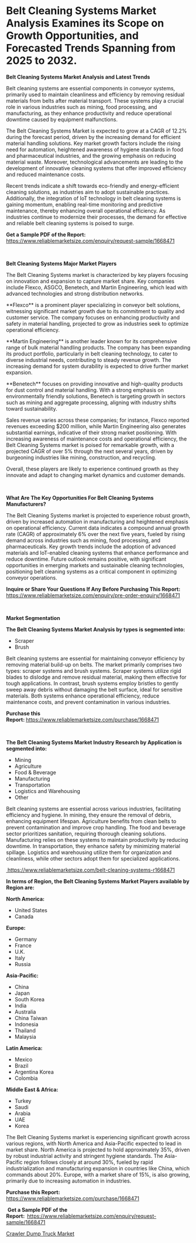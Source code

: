 <p><h1>Belt Cleaning Systems Market Analysis Examines its Scope on Growth Opportunities, and Forecasted Trends Spanning from 2025 to 2032.</h1></p><p><strong>Belt Cleaning Systems Market Analysis and Latest Trends</strong></p>
<p><p>Belt cleaning systems are essential components in conveyor systems, primarily used to maintain cleanliness and efficiency by removing residual materials from belts after material transport. These systems play a crucial role in various industries such as mining, food processing, and manufacturing, as they enhance productivity and reduce operational downtime caused by equipment malfunctions.</p><p>The Belt Cleaning Systems Market is expected to grow at a CAGR of 12.2% during the forecast period, driven by the increasing demand for efficient material handling solutions. Key market growth factors include the rising need for automation, heightened awareness of hygiene standards in food and pharmaceutical industries, and the growing emphasis on reducing material waste. Moreover, technological advancements are leading to the development of innovative cleaning systems that offer improved efficiency and reduced maintenance costs.</p><p>Recent trends indicate a shift towards eco-friendly and energy-efficient cleaning solutions, as industries aim to adopt sustainable practices. Additionally, the integration of IoT technology in belt cleaning systems is gaining momentum, enabling real-time monitoring and predictive maintenance, thereby enhancing overall operational efficiency. As industries continue to modernize their processes, the demand for effective and reliable belt cleaning systems is poised to surge.</p></p>
<p><strong>Get a Sample PDF of the Report:&nbsp;</strong> <a href="https://www.reliablemarketsize.com/enquiry/request-sample/1668471?utm_campaign=2253&utm_medium=2&utm_source=Github&utm_content=ia&utm_term=21022025&utm_id=belt-cleaning-systems">https://www.reliablemarketsize.com/enquiry/request-sample/1668471</a></p>
<p>&nbsp;</p>
<p><strong>Belt Cleaning Systems Major Market Players</strong></p>
<p><p>The Belt Cleaning Systems market is characterized by key players focusing on innovation and expansion to capture market share. Key companies include Flexco, ASGCO, Benetech, and Martin Engineering, which lead with advanced technologies and strong distribution networks.</p><p>**Flexco** is a prominent player specializing in conveyor belt solutions, witnessing significant market growth due to its commitment to quality and customer service. The company focuses on enhancing productivity and safety in material handling, projected to grow as industries seek to optimize operational efficiency.</p><p>**Martin Engineering** is another leader known for its comprehensive range of bulk material handling products. The company has been expanding its product portfolio, particularly in belt cleaning technology, to cater to diverse industrial needs, contributing to steady revenue growth. The increasing demand for system durability is expected to drive further market expansion.</p><p>**Benetech** focuses on providing innovative and high-quality products for dust control and material handling. With a strong emphasis on environmentally friendly solutions, Benetech is targeting growth in sectors such as mining and aggregate processing, aligning with industry shifts toward sustainability.</p><p>Sales revenue varies across these companies; for instance, Flexco reported revenues exceeding $200 million, while Martin Engineering also generates substantial earnings, indicative of their strong market positioning. With increasing awareness of maintenance costs and operational efficiency, the Belt Cleaning Systems market is poised for remarkable growth, with a projected CAGR of over 5% through the next several years, driven by burgeoning industries like mining, construction, and recycling. </p><p>Overall, these players are likely to experience continued growth as they innovate and adapt to changing market dynamics and customer demands.</p></p>
<p>&nbsp;</p>
<p><strong>What Are The Key Opportunities For Belt Cleaning Systems Manufacturers?</strong></p>
<p><p>The Belt Cleaning Systems market is projected to experience robust growth, driven by increased automation in manufacturing and heightened emphasis on operational efficiency. Current data indicates a compound annual growth rate (CAGR) of approximately 6% over the next five years, fueled by rising demand across industries such as mining, food processing, and pharmaceuticals. Key growth trends include the adoption of advanced materials and IoT-enabled cleaning systems that enhance performance and reduce downtime. Future outlook remains positive, with significant opportunities in emerging markets and sustainable cleaning technologies, positioning belt cleaning systems as a critical component in optimizing conveyor operations.</p></p>
<p><strong>Inquire or Share Your Questions If Any Before Purchasing This Report:</strong> <a href="https://www.reliablemarketsize.com/enquiry/pre-order-enquiry/1668471?utm_campaign=2253&utm_medium=2&utm_source=Github&utm_content=ia&utm_term=21022025&utm_id=belt-cleaning-systems">https://www.reliablemarketsize.com/enquiry/pre-order-enquiry/1668471</a></p>
<p>&nbsp;</p>
<p><strong>Market Segmentation</strong></p>
<p><strong>The Belt Cleaning Systems Market Analysis by types is segmented into:</strong></p>
<p><ul><li>Scraper</li><li>Brush</li></ul></p>
<p><p>Belt cleaning systems are essential for maintaining conveyor efficiency by removing material build-up on belts. The market primarily comprises two types: scraper systems and brush systems. Scraper systems utilize rigid blades to dislodge and remove residual material, making them effective for tough applications. In contrast, brush systems employ bristles to gently sweep away debris without damaging the belt surface, ideal for sensitive materials. Both systems enhance operational efficiency, reduce maintenance costs, and prevent contamination in various industries.</p></p>
<p><strong>Purchase this Report:&nbsp;</strong><a href="https://www.reliablemarketsize.com/purchase/1668471?utm_campaign=2253&utm_medium=2&utm_source=Github&utm_content=ia&utm_term=21022025&utm_id=belt-cleaning-systems">https://www.reliablemarketsize.com/purchase/1668471</a></p>
<p>&nbsp;</p>
<p><strong>The Belt Cleaning Systems Market Industry Research by Application is segmented into:</strong></p>
<p><ul><li>Mining</li><li>Agriculture</li><li>Food & Beverage</li><li>Manufacturing</li><li>Transportation</li><li>Logistics and Warehousing</li><li>Other</li></ul></p>
<p><p>Belt cleaning systems are essential across various industries, facilitating efficiency and hygiene. In mining, they ensure the removal of debris, enhancing equipment lifespan. Agriculture benefits from clean belts to prevent contamination and improve crop handling. The food and beverage sector prioritizes sanitation, requiring thorough cleaning solutions. Manufacturing relies on these systems to maintain productivity by reducing downtime. In transportation, they enhance safety by minimizing material spillage. Logistics and warehousing utilize them for organization and cleanliness, while other sectors adopt them for specialized applications.</p></p>
<p><a href="https://www.reliablemarketsize.com/belt-cleaning-systems-r1668471?utm_campaign=2253&utm_medium=2&utm_source=Github&utm_content=ia&utm_term=21022025&utm_id=belt-cleaning-systems">&nbsp;https://www.reliablemarketsize.com/belt-cleaning-systems-r1668471</a></p>
<p><strong>In terms of Region, the Belt Cleaning Systems Market Players available by Region are:</strong></p>
<p>
    <p> <strong> North America: </strong>
        <ul>
            <li>United States</li>
            <li>Canada</li>
        </ul>
        </p> 
    <p> <strong> Europe: </strong>
        <ul>
            <li>Germany</li>
            <li>France</li>
            <li>U.K.</li>
            <li>Italy</li>
            <li>Russia</li>
        </ul>
        </p> 
    <p> <strong> Asia-Pacific: </strong>
        <ul>
            <li>China</li>
            <li>Japan</li>
            <li>South Korea</li>
            <li>India</li>
            <li>Australia</li>
            <li>China Taiwan</li>
            <li>Indonesia</li>
            <li>Thailand</li>
            <li>Malaysia</li>
        </ul>
        </p> 
    <p> <strong> Latin America: </strong>
        <ul>
            <li>Mexico</li>
            <li>Brazil</li>
            <li>Argentina Korea</li>
            <li>Colombia</li>
        </ul>
        </p> 
    <p> <strong> Middle East & Africa: </strong>
        <ul>
            <li>Turkey</li>
            <li>Saudi</li>
            <li>Arabia</li>
            <li>UAE</li>
            <li>Korea</li>
        </ul>
    </p>
    </p>
<p><p>The Belt Cleaning Systems market is experiencing significant growth across various regions, with North America and Asia-Pacific expected to lead in market share. North America is projected to hold approximately 35%, driven by robust industrial activity and stringent hygiene standards. The Asia-Pacific region follows closely at around 30%, fueled by rapid industrialization and manufacturing expansion in countries like China, which commands about 20%. Europe, with a market share of 15%, is also growing, primarily due to increasing automation in industries.</p></p>
<p><strong>Purchase this Report: </strong><a href="https://www.reliablemarketsize.com/purchase/1668471?utm_campaign=2253&utm_medium=2&utm_source=Github&utm_content=ia&utm_term=21022025&utm_id=belt-cleaning-systems">https://www.reliablemarketsize.com/purchase/1668471</a></p>
<p>&nbsp;<strong>Get a Sample PDF of the Report:&nbsp;&nbsp;</strong><a href="https://www.reliablemarketsize.com/enquiry/request-sample/1668471?utm_campaign=2253&utm_medium=2&utm_source=Github&utm_content=ia&utm_term=21022025&utm_id=belt-cleaning-systems">https://www.reliablemarketsize.com/enquiry/request-sample/1668471</a></p>
<p><strong></strong></p>
<p><p><a href="https://github.com/dmitriyvo6rog/Market-Research-Report-List-1/blob/main/crawler-dump-truck-market.md?utm_campaign=2253&utm_medium=2&utm_source=Github&utm_content=ia&utm_term=21022025&utm_id=belt-cleaning-systems">Crawler Dump Truck Market</a></p></p>